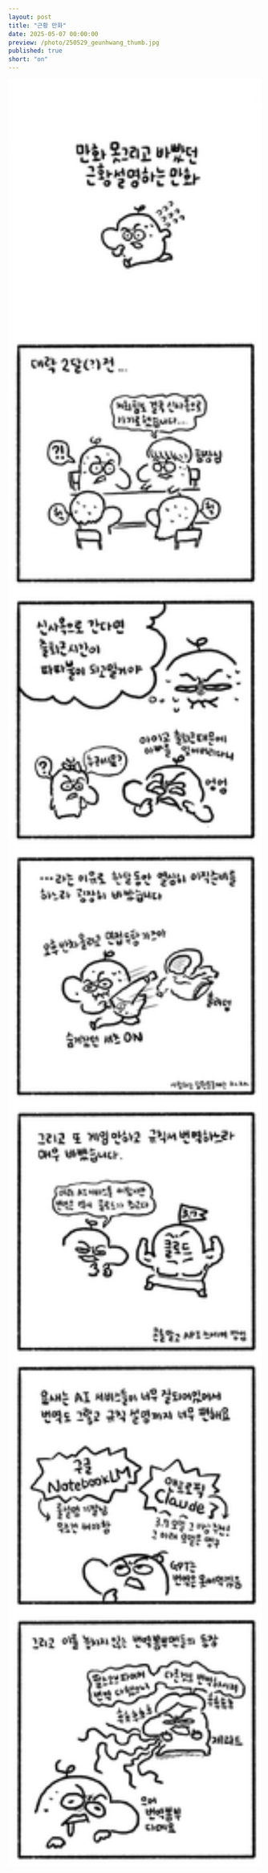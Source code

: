 ```yaml
---
layout: post
title: "근황 만화"
date: 2025-05-07 00:00:00
preview: /photo/250529_geunhwang_thumb.jpg
published: true
short: "on"
---
```


<img src="/photo/250529_geunhwang.jpg" width="1000">














